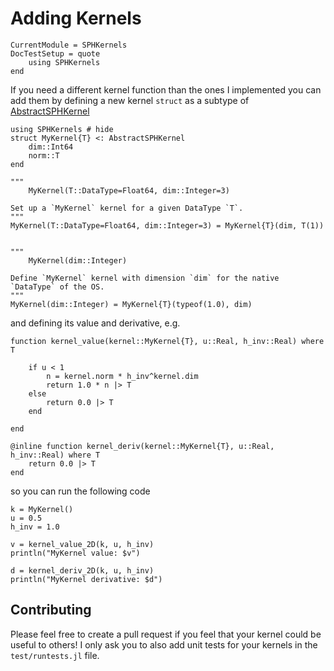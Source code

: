 # Adding Kernels

```@meta
CurrentModule = SPHKernels
DocTestSetup = quote
    using SPHKernels
end
```

If you need a different kernel function than the ones I implemented you can add them by defining a new kernel `struct` as a subtype of [AbstractSPHKernel](@ref)

```@example 1
using SPHKernels # hide
struct MyKernel{T} <: AbstractSPHKernel
    dim::Int64
    norm::T
end

"""
    MyKernel(T::DataType=Float64, dim::Integer=3)

Set up a `MyKernel` kernel for a given DataType `T`.
"""
MyKernel(T::DataType=Float64, dim::Integer=3) = MyKernel{T}(dim, T(1))


"""
    MyKernel(dim::Integer)

Define `MyKernel` kernel with dimension `dim` for the native `DataType` of the OS.
"""
MyKernel(dim::Integer) = MyKernel{T}(typeof(1.0), dim)
```

and defining its value and derivative, e.g.

```@example 1
function kernel_value(kernel::MyKernel{T}, u::Real, h_inv::Real) where T

    if u < 1
        n = kernel.norm * h_inv^kernel.dim
        return 1.0 * n |> T
    else
        return 0.0 |> T
    end

end
```

```@example 1
@inline function kernel_deriv(kernel::MyKernel{T}, u::Real, h_inv::Real) where T
    return 0.0 |> T
end
```

so you can run the following code

```@example 1
k = MyKernel()
u = 0.5
h_inv = 1.0

v = kernel_value_2D(k, u, h_inv)
println("MyKernel value: $v")

d = kernel_deriv_2D(k, u, h_inv)
println("MyKernel derivative: $d")
```

## Contributing

Please feel free to create a pull request if you feel that your kernel could be useful to others! I only ask you to also add unit tests for your kernels in the `test/runtests.jl` file.